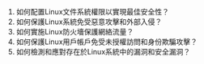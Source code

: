 

1. 如何配置Linux文件系統權限以實現最佳安全性？
2. 如何保護Linux系統免受惡意攻擊和外部入侵？
3. 如何實施Linux防火墻保護網絡流量？
4. 如何保護Linux用戶帳戶免受未授權訪問和身份欺騙攻擊？
5. 如何檢測和應對存在於Linux系統中的漏洞和安全漏洞？